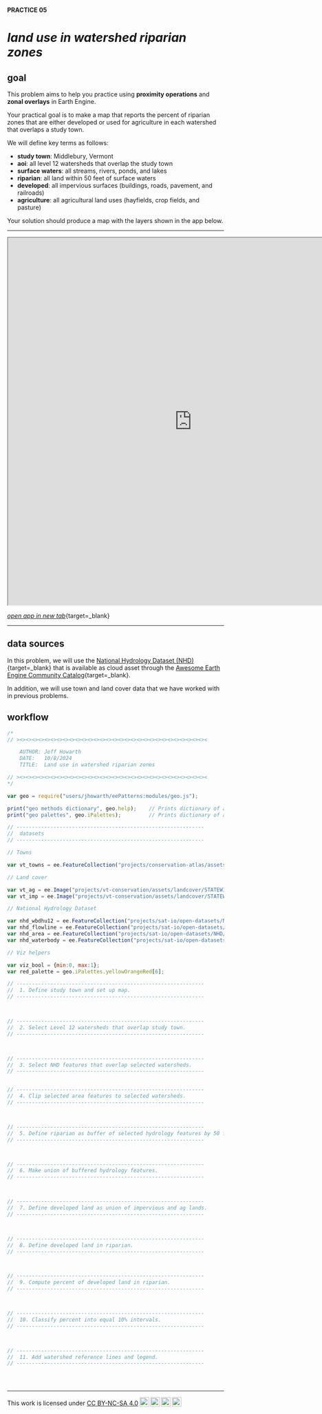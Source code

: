 __PRACTICE 05__  

# __*land use in watershed riparian zones*__  

## __goal__  

This problem aims to help you practice using __proximity operations__ and __zonal overlays__ in Earth Engine. 

Your practical goal is to make a map that reports the percent of riparian zones that are either developed or used for agriculture in each watershed that overlaps a study town.  

We will define key terms as follows: 

* __study town__: Middlebury, Vermont  
* __aoi__: all level 12 watersheds that overlap the study town  
* __surface waters__: all streams, rivers, ponds, and lakes    
* __riparian__: all land within 50 feet of surface waters  
* __developed__: all impervious surfaces (buildings, roads, pavement, and railroads)  
* __agriculture__: all agricultural land uses (hayfields, crop fields, and pasture)  

Your solution should produce a map with the layers shown in the app below.  

---  

<iframe
  src="https://ee-patterns.projects.earthengine.app/view/practice-05"
  style="width:854px; height:854px"
></iframe>  

[_open app in new tab_](https://ee-patterns.projects.earthengine.app/view/practice-05){target=_blank}


---  

## __data sources__  

In this problem, we will use the [National Hydrology Dataset (NHD)][usgs-nhd]{target=_blank} that is available as cloud asset through the [Awesome Earth Engine Community Catalog][aeecc]{target=_blank}.

In addition, we will use town and land cover data that we have worked with in previous problems.  

## __workflow__    

```js
/*    
// ><><><><><><><><><><><><><><><><><><><><><><><><><><><><><><><

    AUTHOR: Jeff Howarth
    DATE:   10/8/2024    
    TITLE:  Land use in watershed riparian zones

// ><><><><><><><><><><><><><><><><><><><><><><><><><><><><><><><
*/

var geo = require("users/jhowarth/eePatterns:modules/geo.js");

print("geo methods dictionary", geo.help);    // Prints dictionary of all tools in module.  
print("geo palettes", geo.iPalettes);         // Prints dictionary of all palettes in module. 

// -------------------------------------------------------------
//  datasets
// -------------------------------------------------------------

// Towns

var vt_towns = ee.FeatureCollection("projects/conservation-atlas/assets/cadastre/Boundary_TWNBNDS_poly"); 

// Land cover

var vt_ag = ee.Image("projects/vt-conservation/assets/landcover/STATEWIDE_2022_50cm_LANDCOVER_Agriculture");
var vt_imp = ee.Image("projects/vt-conservation/assets/landcover/STATEWIDE_2022_50cm_LANDCOVER_Impervious");

// National Hydrology Dataset

var nhd_wbdhu12 = ee.FeatureCollection("projects/sat-io/open-datasets/NHD/NHD_VT/WBDHU12");
var nhd_flowline = ee.FeatureCollection("projects/sat-io/open-datasets/NHD/NHD_VT/NHDFlowline");
var nhd_area = ee.FeatureCollection("projects/sat-io/open-datasets/NHD/NHD_VT/NHDArea");
var nhd_waterbody = ee.FeatureCollection("projects/sat-io/open-datasets/NHD/NHD_VT/NHDWaterbody");

// Viz helpers

var viz_bool = {min:0, max:1};
var red_palette = geo.iPalettes.yellowOrangeRed[6];

// -------------------------------------------------------------
//  1. Define study town and set up map.
// -------------------------------------------------------------



// -------------------------------------------------------------
//  2. Select Level 12 watersheds that overlap study town. 
// -------------------------------------------------------------  



// -------------------------------------------------------------
//  3. Select NHD features that overlap selected watersheds. 
// -------------------------------------------------------------  


// -------------------------------------------------------------
//  4. Clip selected area features to selected watersheds. 
// ------------------------------------------------------------- 



// -------------------------------------------------------------
//  5. Define riparian as buffer of selected hydrology features by 50 feet.  
// ------------------------------------------------------------- 



// -------------------------------------------------------------
//  6. Make union of buffered hydrology features.    
// ------------------------------------------------------------- 



// -------------------------------------------------------------
//  7. Define developed land as union of impervious and ag lands.    
// ------------------------------------------------------------- 



// -------------------------------------------------------------
//  8. Define developed land in riparian.     
// ------------------------------------------------------------- 



// -------------------------------------------------------------
//  9. Compute percent of developed land in riparian.     
// ------------------------------------------------------------- 



// -------------------------------------------------------------
//  10. Classify percent into equal 10% intervals.  
// ------------------------------------------------------------- 



// -------------------------------------------------------------
//  11. Add watershed reference lines and legend.     
// ------------------------------------------------------------- 





```

---  

<p xmlns:cc="http://creativecommons.org/ns#" >This work is licensed under <a href="https://creativecommons.org/licenses/by-nc-sa/4.0/?ref=chooser-v1" target="_blank" rel="license noopener noreferrer" style="display:inline-block;">CC BY-NC-SA 4.0<img style="height:22px!important;margin-left:3px;vertical-align:text-bottom;" src="https://mirrors.creativecommons.org/presskit/icons/cc.svg?ref=chooser-v1" alt=""><img style="height:22px!important;margin-left:3px;vertical-align:text-bottom;" src="https://mirrors.creativecommons.org/presskit/icons/by.svg?ref=chooser-v1" alt=""><img style="height:22px!important;margin-left:3px;vertical-align:text-bottom;" src="https://mirrors.creativecommons.org/presskit/icons/nc.svg?ref=chooser-v1" alt=""><img style="height:22px!important;margin-left:3px;vertical-align:text-bottom;" src="https://mirrors.creativecommons.org/presskit/icons/sa.svg?ref=chooser-v1" alt=""></a></p>



[towns]: https://geodata.vermont.gov/datasets/VCGI::vt-data-town-boundaries-1/about  

[aeecc]: https://gee-community-catalog.org/
[aeecc-nhd]: https://gee-community-catalog.org/projects/nhd/
[usgs-nhd]: https://www.usgs.gov/national-hydrography/national-hydrography-dataset

[vcgi-landcover]: https://geodata.vermont.gov/pages/land-cover